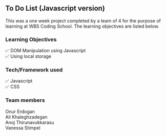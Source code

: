## To Do List (Javascript version)
This was a one week project completed by a team of 4 for the purpose of learning at WBS Coding School. The learning objectives are listed below. 

### Learning Objectives
✅ DOM Manipulation using Javascript <br>
✅ Using local storage

### Tech/Framework used
✅ Javascript <br>
✅ CSS

### Team members
Onur Erdogan <br>
Ali Khaleghzadegan <br>
Anoj Thirunavukkarasu <br>
Vanessa Stimpel <br>
